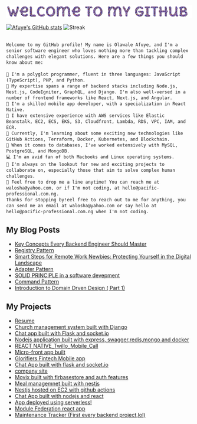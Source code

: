![Welcome to my GitHub](https://github.com/walosha/walosha/blob/trunk/welcome.gif)

[![Afuye's GitHub stats](https://github-readme-stats.vercel.app/api?username=walosha&count_private=true&show_icons=true&theme=onedark)](https://github.com/anuraghazra/github-readme-stats)
![Streak](https://github-readme-streak-stats.herokuapp.com?user=walosha&theme=green&hide_border=true)

``` text

Welcome to my GitHub profile! My name is Olawale Afuye, and I'm a senior software engineer who loves nothing more than tackling complex challenges with elegant solutions. Here are a few things you should know about me:

🔭 I'm a polyglot programmer, fluent in three languages: JavaScript (TypeScript), PHP, and Python.
🔭 My expertise spans a range of backend stacks including Node.js, Nest.js, CodeIgniter, GraphQL, and Django. I'm also well-versed in a number of frontend frameworks like React, Next.js, and Angular.
🔭 I'm a skilled mobile app developer, with a specialization in React Native.
🔭 I have extensive experience with AWS services like Elastic Beanstalk, EC2, ECS, EKS, S3, Cloudfront, Lambda, RDS, VPC, IAM, and ECR.
🔭 Currently, I'm learning about some exciting new technologies like GitHub Actions, Terraform, Docker, Kubernetes, and Blockchain.
🔭 When it comes to databases, I've worked extensively with MySQL, PostgreSQL, and MongoDB.
💻 I'm an avid fan of both Macbooks and Linux operating systems.
👯 I'm always on the lookout for new and exciting projects to collaborate on, especially those that aim to solve complex human challenges.
💬 Feel free to drop me a line anytime! You can reach me at walosha@yahoo.com, or if I'm not coding, at hello@pacific-professional.com.ng.
Thanks for stopping by!eel free to reach out to me for anything, you can send me an email at walosha@yahoo.com or say hello at hello@pacific-professional.com.ng when I'm not coding.
```

## My Blog Posts 

- [Key Concepts Every Backend Engineer Should Master](https://dev.to/walosha/key-concepts-every-backend-engineer-should-master-3ak7)
- [Registry Pattern](https://dev.to/walosha/registry-pattern-revolutionize-your-object-creation-and-management-lms-as-a-case-study-58km)
- [Smart Steps for Remote Work Newbies: Protecting Yourself in the Digital Landscape ](https://dev.to/walosha/smart-steps-for-remote-work-newbies-protecting-yourself-in-the-digital-landscape-428o)
- [Adapter Pattern](https://dev.to/walosha/adapter-pattern-using-a-payment-gateway-as-a-case-study-4nnn)
- [SOLID PRINCIPLE in a software devepment](https://dev.to/walosha/solid-principle-in-a-software-devepment-4jm5)
- [Command Pattern](https://dev.to/walosha/command-pattern-in-programming-using-a-uber-app-pjd)
- [Introduction to Domain Drven Design ( Part 1)](https://dev.to/walosha/introduction-to-domain-drven-design-part-1-2ode)


## My Projects 

- [Resume](https://olawale-afuye.netlify.app/)
- [Church management system built with Django](https://github.com/walosha/church_be)
- [Chat app built with Flask and socket.io](https://github.com/walosha/python-flask-chat-with-socket.io)
- [Nodejs application built with express, swagger,redis,mongo and docker](https://github.com/walosha/BACKEND_DEV_TESTS)
- [REACT NATIVE_Twillo_Mobile_Call](https://github.com/walosha/RN_Twillo_Mobile_Call)
- [Micro-front app built](https://github.com/walosha/single-spa-microfrontend-aws)
- [Glorifiers Fintech Mobile app](https://github.com/walosha/glorifiers-mobile)
- [Chat App built with flask and socket.io](https://github.com/walosha/python-flask-chat-with-socket.io)
- [company site](https://github.com/walosha/company-site)
- [Movix built with firbasestore and auth features](https://github.com/walosha/movix)
- [Meal managemnet built with nestjs](https://github.com/walosha/nestjs-meal-management)
- [Nestjs hosted on EC2 with github actions](https://github.com/walosha/backend-nestjs)
- [Chat App built with nodejs and react](https://github.com/walosha/Real-Chat-App)
- [App deployed using serverless!](https://github.com/walosha/ussd-north)
- [Module Federation react app](https://github.com/walosha/module_federation)
- [Maintenance Tracker (First every backend project,lol)](https://github.com/walosha/maintenance-tracker-Api)
 <img src="https://komarev.com/ghpvc/?username=walosha&style=flat-square&color=blue" alt=""/>

